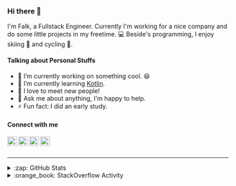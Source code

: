 ### Hi there 👋

I'm Falk, a Fullstack Engineer. Currently I'm working for a nice company and do some little projects in my freetime. :computer: Beside's programming, I enjoy skiing :ski: and cycling :bicyclist:.

#### Talking about Personal Stuffs

- 🔭 I’m currently working on something cool. :laughing:
- 🌱 I’m currently learning [Kotlin][kotlin].
- 👯 I love to meet new people!
- 💬 Ask me about anything, I'm happy to help.
- ⚡ Fun fact: I did an early study.

#### Connect with me

[<img align="left" alt="LinkedIn" width="22px" src="https://cdn.jsdelivr.net/npm/simple-icons@v3/icons/linkedin.svg" />][linkedin]
[<img align="left" alt="GitHub" width="22px" src="https://cdn.jsdelivr.net/npm/simple-icons@v3/icons/github.svg" />][github]
[<img align="left" alt="GitLab" width="22px" src="https://cdn.jsdelivr.net/npm/simple-icons@v3/icons/gitlab.svg" />][gitlab]
[<img align="left" alt="Stack Overflow" width="22px" src="https://cdn.jsdelivr.net/npm/simple-icons@v3/icons/stackoverflow.svg" />][stackoverflow]

<br />
<br />

---

<details>
  <summary>:zap: GitHub Stats</summary>
  
  [![Flaxel's github stats](https://github-readme-stats.vercel.app/api?username=flaxel&include_all_commits=true)][github]
</details>

<details>
  <summary>:orange_book: StackOverflow Activity</summary>
  
  <!-- STACKOVERFLOW:START -->
- [Answer by flaxel for General timeout for GitHub Actions jobs](https://stackoverflow.com/questions/72900262/general-timeout-for-github-actions-jobs/72928898#72928898)
- [Answer by flaxel for github &quot;Automatically delete head branches&quot; for multiple repositories](https://stackoverflow.com/questions/72232700/github-automatically-delete-head-branches-for-multiple-repositories/72233834#72233834)
- [Answer by flaxel for Make Github actions job wait for CircleCI workflow](https://stackoverflow.com/questions/71741116/make-github-actions-job-wait-for-circleci-workflow/71741274#71741274)
- [Answer by flaxel for Restrict Github Org Forking](https://stackoverflow.com/questions/67694756/restrict-github-org-forking/67695358#67695358)
- [Answer by flaxel for Is dependabot.yml mandatory for GitHub Dependabot?](https://stackoverflow.com/questions/66659442/is-dependabot-yml-mandatory-for-github-dependabot/67082232#67082232)
<!-- STACKOVERFLOW:END -->
</details>

[stackoverflow]: https://stackoverflow.com/users/10951752/flaxel
[gitlab]: https://gitlab.com/flaxel
[github]: https://github.com/flaxel
[linkedin]: https://www.linkedin.com/in/falk-p-b457211a0/
[kotlin]: https://kotlinlang.org/
